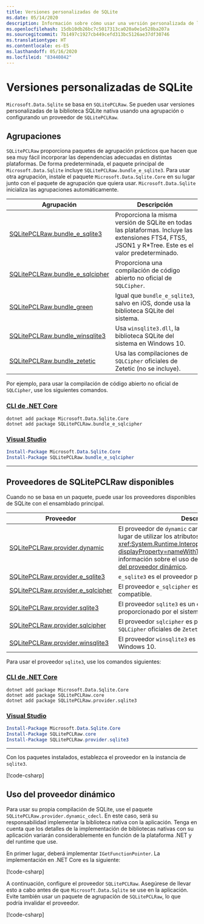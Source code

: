 ```yaml
---
title: Versiones personalizadas de SQLite
ms.date: 05/14/2020
description: Información sobre cómo usar una versión personalizada de la biblioteca SQLite nativa.
ms.openlocfilehash: 15db10db26bc7c5017313ca020a0e1e528ba207a
ms.sourcegitcommit: 7b1497c1927cb449cefd313bc5126ae37df30746
ms.translationtype: HT
ms.contentlocale: es-ES
ms.lasthandoff: 05/16/2020
ms.locfileid: "83440842"
---
```

# <a name="custom-sqlite-versions"></a>Versiones personalizadas de SQLite

`Microsoft.Data.Sqlite` se basa en `SQLitePCLRaw`. Se pueden usar versiones personalizadas de la biblioteca SQLite nativa usando una agrupación o configurando un proveedor de `SQLitePCLRaw`.

## <a name="bundles"></a>Agrupaciones

`SQLitePCLRaw` proporciona paquetes de agrupación prácticos que hacen que sea muy fácil incorporar las dependencias adecuadas en distintas plataformas. De forma predeterminada, el paquete principal de `Microsoft.Data.Sqlite` incluye `SQLitePCLRaw.bundle_e_sqlite3`. Para usar otra agrupación, instale el paquete `Microsoft.Data.Sqlite.Core` en su lugar junto con el paquete de agrupación que quiera usar. `Microsoft.Data.Sqlite` inicializa las agrupaciones automáticamente.

| Agrupación | Descripción |
|--|--|
| [SQLitePCLRaw.bundle_e_sqlite3](https://www.nuget.org/packages/SQLitePCLRaw.bundle_e_sqlite3) | Proporciona la misma versión de SQLite en todas las plataformas. Incluye las extensiones FTS4, FTS5, JSON1 y R*Tree. Este es el valor predeterminado. |
| [SQLitePCLRaw.bundle_e_sqlcipher](https://www.nuget.org/packages/SQLitePCLRaw.bundle_e_sqlcipher) | Proporciona una compilación de código abierto no oficial de `SQLCipher`. |
| [SQLitePCLRaw.bundle_green](https://www.nuget.org/packages/SQLitePCLRaw.bundle_green) | Igual que `bundle_e_sqlite3`, salvo en iOS, donde usa la biblioteca SQLite del sistema. |
| [SQLitePCLRaw.bundle_winsqlite3](https://www.nuget.org/packages/SQLitePCLRaw.bundle_winsqlite3) | Usa `winsqlite3.dll`, la biblioteca SQLite del sistema en Windows 10. |
| [SQLitePCLRaw.bundle_zetetic](https://www.nuget.org/packages/SQLitePCLRaw.bundle_zetetic) | Usa las compilaciones de `SQLCipher` oficiales de Zetetic (no se incluye). |

Por ejemplo, para usar la compilación de código abierto no oficial de `SQLCipher`, use los siguientes comandos.

### <a name="net-core-cli"></a>[CLI de .NET Core](#tab/netcore-cli)

```dotnetcli
dotnet add package Microsoft.Data.Sqlite.Core
dotnet add package SQLitePCLRaw.bundle_e_sqlcipher
```

### <a name="visual-studio"></a>[Visual Studio](#tab/visual-studio)

``` PowerShell
Install-Package Microsoft.Data.Sqlite.Core
Install-Package SQLitePCLRaw.bundle_e_sqlcipher
```

---

## <a name="sqlitepclraw-available-providers"></a>Proveedores de SQLitePCLRaw disponibles

Cuando no se basa en un paquete, puede usar los proveedores disponibles de SQLite con el ensamblado principal.

| Proveedor | Descripción |
|--|--|
| [SQLitePCLRaw.provider.dynamic](https://www.nuget.org/packages/SQLitePCLRaw.provider.dynamic) | El proveedor de `dynamic` carga la biblioteca nativa en lugar de utilizar los atributos de <xref:System.Runtime.InteropServices.DllImportAttribute?displayProperty=nameWithType>. Para obtener más información sobre el uso de este proveedor, vea el [uso del proveedor dinámico](#use-the-dynamic-provider). |
| [SQLitePCLRaw.provider.e_sqlite3](https://www.nuget.org/packages/SQLitePCLRaw.provider.e_sqlite3) | `e_sqlite3` es el proveedor predeterminado. |
| [SQLitePCLRaw.provider.e_sqlcipher](https://www.nuget.org/packages/SQLitePCLRaw.provider.e_sqlcipher) | El proveedor `e_sqlcipher` es el `SQLCipher` no oficial y no compatible. |
| [SQLitePCLRaw.provider.sqlite3](https://www.nuget.org/packages/SQLitePCLRaw.provider.sqlite3) | El proveedor `sqlite3` es un elemento `SQLite` proporcionado por el sistema para iOS, macOS y Linux. |
| [SQLitePCLRaw.provider.sqlcipher](https://www.nuget.org/packages/SQLitePCLRaw.provider.sqlcipher) | El proveedor `sqlcipher` es para las compilaciones `SQLCipher` oficiales de `Zetetic`. |
| [SQLitePCLRaw.provider.winsqlite3](https://www.nuget.org/packages/SQLitePCLRaw.provider.winsqlite3) | El proveedor `winsqlite3` es para entornos de Windows 10. |

Para usar el proveedor `sqlite3`, use los comandos siguientes:

### <a name="net-core-cli"></a>[CLI de .NET Core](#tab/netcore-cli)

```dotnetcli
dotnet add package Microsoft.Data.Sqlite.Core
dotnet add package SQLitePCLRaw.core
dotnet add package SQLitePCLRaw.provider.sqlite3
```

### <a name="visual-studio"></a>[Visual Studio](#tab/visual-studio)

``` PowerShell
Install-Package Microsoft.Data.Sqlite.Core
Install-Package SQLitePCLRaw.core
Install-Package SQLitePCLRaw.provider.sqlite3
```

---

Con los paquetes instalados, establezca el proveedor en la instancia de `sqlite3`.

[!code-csharp[](../../../../samples/snippets/standard/data/sqlite/SqliteProviderSample/Program.cs)]

## <a name="use-the-dynamic-provider"></a>Uso del proveedor dinámico

Para usar su propia compilación de SQLite, use el paquete `SQLitePCLRaw.provider.dynamic_cdecl`. En este caso, será su responsabilidad implementar la biblioteca nativa con la aplicación. Tenga en cuenta que los detalles de la implementación de bibliotecas nativas con su aplicación variarán considerablemente en función de la plataforma .NET y del runtime que use.

En primer lugar, deberá implementar `IGetFunctionPointer`. La implementación en .NET Core es la siguiente:

[!code-csharp[](../../../../samples/snippets/standard/data/sqlite/SystemLibrarySample/Program.cs?name=snippet_NativeLibraryAdapter)]

A continuación, configure el proveedor `SQLitePCLRaw`. Asegúrese de llevar esto a cabo antes de que `Microsoft.Data.Sqlite` se use en la aplicación. Evite también usar un paquete de agrupación de `SQLitePCLRaw`, lo que podría invalidar el proveedor.

[!code-csharp[](../../../../samples/snippets/standard/data/sqlite/SystemLibrarySample/Program.cs?name=snippet_SetProvider)]

